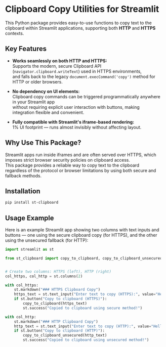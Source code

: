 # Clipboard Copy Utilities for Streamlit

This Python package provides easy-to-use functions to copy text to the clipboard
within Streamlit applications, supporting both **HTTP** and **HTTPS** contexts.

## Key Features

- **Works seamlessly on both HTTP and HTTPS:**  
  Supports the modern, secure Clipboard API (`navigator.clipboard.writeText`) used in HTTPS environments,  
  and falls back to the legacy `document.execCommand('copy')` method for HTTP or older browsers.

- **No dependency on UI elements:**  
  Clipboard copy commands can be triggered programmatically anywhere in your Streamlit app  
  without requiring explicit user interaction with buttons, making integration flexible and convenient.

- **Fully compatible with Streamlit's iframe-based rendering:**  
  1% UI footprint — runs almost invisibly without affecting layout.  

## Why Use This Package?

Streamlit apps run inside iframes and are often served over HTTPS, which imposes strict browser security policies on clipboard access.  
This package provides a reliable way to copy text to the clipboard regardless of the protocol or browser limitations by using both secure and fallback methods.

## Installation

```bash
pip install st-clipboard
```

## Usage Example
Here is an example Streamlit app showing two columns with text inputs and buttons — one using the secure clipboard copy (for HTTPS), and the other using the unsecured fallback (for HTTP):

```python
import streamlit as st

from st_clipboard import copy_to_clipboard, copy_to_clipboard_unsecured


# Create two columns: HTTPS (left), HTTP (right)
col_https, col_http = st.columns(2)

with col_https:
    st.markdown("### HTTPS Clipboard Copy")
    https_text = st.text_input("Enter text to copy (HTTPS):", value="Hello HTTPS")
    if st.button("Copy to clipboard (HTTPS)"):
        copy_to_clipboard(https_text)
        st.success("Copied to clipboard using secure method!")

with col_http:
    st.markdown("### HTTP Clipboard Copy")
    http_text = st.text_input("Enter text to copy (HTTP):", value="Hello HTTP")
    if st.button("Copy to clipboard (HTTP)"):
        copy_to_clipboard_unsecured(http_text)
        st.success("Copied to clipboard using unsecured method!")

```

